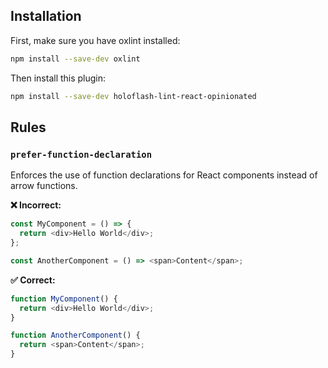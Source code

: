 ## Installation

First, make sure you have oxlint installed:

```bash
npm install --save-dev oxlint
```

Then install this plugin:

```bash
npm install --save-dev holoflash-lint-react-opinionated
```

## Rules

### `prefer-function-declaration`

Enforces the use of function declarations for React components instead of arrow functions.

**❌ Incorrect:**
```javascript
const MyComponent = () => {
  return <div>Hello World</div>;
};

const AnotherComponent = () => <span>Content</span>;
```

**✅ Correct:**
```javascript
function MyComponent() {
  return <div>Hello World</div>;
}

function AnotherComponent() {
  return <span>Content</span>;
}
```